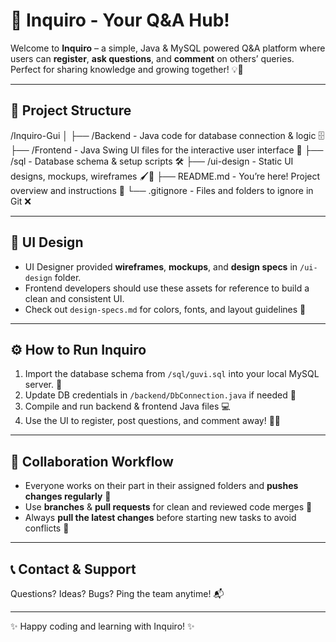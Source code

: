 # 🚀 Inquiro - Your Q&A Hub!

Welcome to **Inquiro** – a simple, Java & MySQL powered Q&A platform where users can **register**, **ask questions**,
  and **comment** on others’ queries. Perfect for sharing knowledge and growing together! 💡🤝

---

## 📁 Project Structure

/Inquiro-Gui
│
├── /Backend - Java code for database connection & logic 🗄️
├── /Frontend - Java Swing UI files for the interactive user interface 🎨
├── /sql - Database schema & setup scripts 🛠️
├── /ui-design - Static UI designs, mockups, wireframes 🖌️📐
├── README.md - You’re here! Project overview and instructions 📖
└── .gitignore - Files and folders to ignore in Git ❌

---

## 🎨 UI Design

- UI Designer provided **wireframes**, **mockups**, and **design specs** in `/ui-design` folder.  
- Frontend developers should use these assets for reference to build a clean and consistent UI.  
- Check out `design-specs.md` for colors, fonts, and layout guidelines 🎯

---

## ⚙️ How to Run Inquiro

1. Import the database schema from `/sql/guvi.sql` into your local MySQL server. 🐬  
2. Update DB credentials in `/backend/DbConnection.java` if needed 🔐  
3. Compile and run backend & frontend Java files 💻  
4. Use the UI to register, post questions, and comment away! 📝💬

---

## 🤝 Collaboration Workflow

- Everyone works on their part in their assigned folders and **pushes changes regularly** 🚀  
- Use **branches** & **pull requests** for clean and reviewed code merges 🌿  
- Always **pull the latest changes** before starting new tasks to avoid conflicts 🔄  

---

## 📞 Contact & Support

Questions? Ideas? Bugs? Ping the team anytime! 📬

---

✨ Happy coding and learning with Inquiro! ✨
